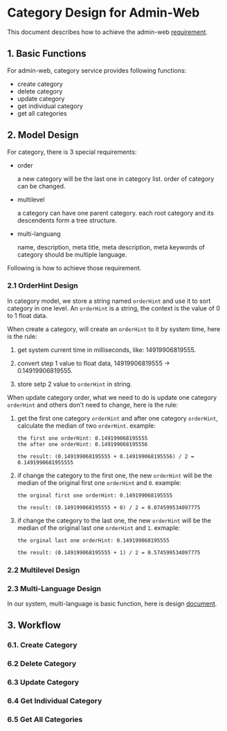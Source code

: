 # Category Design for Admin-Web

This document describes how to achieve the admin-web [requirement](./admin-requirement.md).

## 1. Basic Functions

For admin-web, category service provides following functions:

+ create category
+ delete category
+ update category
+ get individual category
+ get all categories

## 2. Model Design

For category, there is 3 special requirements:

* order

    a new category will be the last one in category list. order of category can be changed.

* multilevel

    a category can have one parent category. each root category and its descendents form a tree structure.

* multi-languang

    name, description, meta title, meta description, meta keywords of category should be multiple language.

Following is how to achieve those requirement.

### 2.1 OrderHint Design

In category model, we store a string named `orderHint` and use it to sort category in one level. An `orderHint` is a string, the context is the value of 0 to 1 float data.

When create a category, will create an `orderHint` to it by system time, here is the rule:

1. get system current time in milliseconds, like: 14919906819555.

2. convert step 1 value to float data, 14919906819555 -> 0.14919906819555.

3. store setp 2 value to `orderHint` in string.

When update category order, what we need to do is update one category `orderHint` and others don't need to change, here is the rule:

1. get the first one category `orderHint`  and after one category `orderHint`, calculate the median of two `orderHint`.
   example:
   ```
   the first one orderHint: 0.149199068195555
   the after one orderHint: 0.149199068195556

   the result: (0.149199068195555 + 0.149199068195556) / 2 = 0.1491990681955555
   ```
2. if change the category to the first one, the new `orderHint` will be the median of the original first one `orderHint` and `0`.
    example:
    ```
    the orginal first one orderHint: 0.149199068195555

    the result: (0.149199068195555 + 0) / 2 = 0.074599534097775
    ```

3. if change the category to the last one, the new  `orderHint` will be the median of the original last one `orderHint` and `1`.
    exmaple:
    ```
    the orginal last one orderHint: 0.149199068195555

    the result: (0.149199068195555 + 1) / 2 = 0.574599534097775
    ```


### 2.2 Multilevel Design

### 2.3 Multi-Language Design

In our system, multi-language is basic function, here is design [document](https://github.com/reactivesw/ecommerce-cloud/blob/master/docs/multilanguange-design.md).

## 3. Workflow

### 6.1. Create Category

### 6.2 Delete Category

### 6.3 Update Category

### 6.4 Get Individual Category

### 6.5 Get All Categories